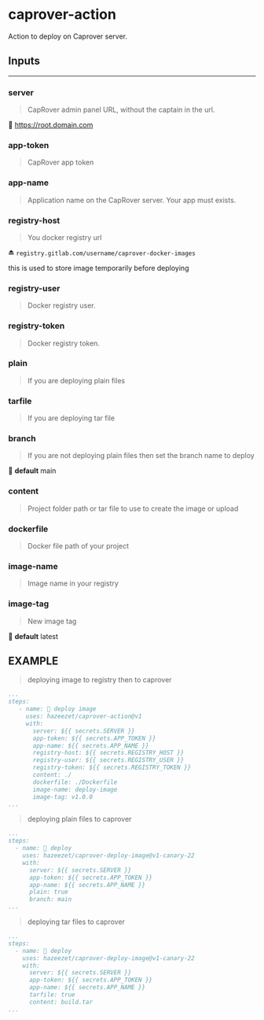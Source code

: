 # caprover-action
Action to deploy on Caprover server.

## Inputs

---

### server
> CapRover admin panel URL, without the captain in the url.

💠 https://root.domain.com

### app-token
> CapRover app token

### app-name
> Application name on the CapRover server. Your app must exists.

### registry-host
> You docker registry url

⏏ `registry.gitlab.com/username/caprover-docker-images`

this is used to store image temporarily before deploying

 ### registry-user
> Docker registry user.

### registry-token
> Docker registry token.

### plain
> If you are deploying plain files

### tarfile
> If you are deploying tar file
    
### branch
> If you are not deploying plain files then set the branch name to deploy

💠 **default** main

### content
> Project folder path or tar file to use to create the image or upload

### dockerfile
> Docker file path of your project

### image-name
> Image name in your registry

### image-tag
> New image tag

💠 **default** latest
        
 
 ## EXAMPLE
 > deploying image to registry then to caprover
 ```yml
 ...
 steps:
    - name: 📂 deploy image
      uses: hazeezet/caprover-action@v1
      with:
        server: ${{ secrets.SERVER }}
        app-token: ${{ secrets.APP_TOKEN }}
        app-name: ${{ secrets.APP_NAME }}
        registry-host: ${{ secrets.REGISTRY_HOST }}
        registry-user: ${{ secrets.REGISTRY_USER }}
        registry-token: ${{ secrets.REGISTRY_TOKEN }}
        content: ./
        dockerfile: ./Dockerfile
        image-name: deploy-image
        image-tag: v1.0.0
...
```

> deploying plain files to caprover
```yml
...
steps:
  - name: 📂 deploy
    uses: hazeezet/caprover-deploy-image@v1-canary-22
    with:
      server: ${{ secrets.SERVER }}
      app-token: ${{ secrets.APP_TOKEN }}
      app-name: ${{ secrets.APP_NAME }}
      plain: true
      branch: main
...
```

> deploying tar files to caprover
```yml
...
steps:
  - name: 📂 deploy
    uses: hazeezet/caprover-deploy-image@v1-canary-22
    with:
      server: ${{ secrets.SERVER }}
      app-token: ${{ secrets.APP_TOKEN }}
      app-name: ${{ secrets.APP_NAME }}
      tarfile: true
      content: build.tar
...
```
